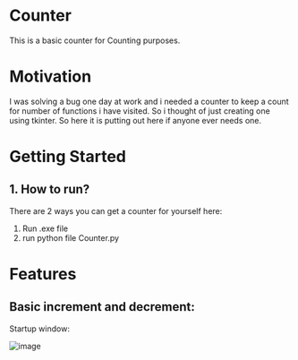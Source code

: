 # Counter
This is a basic counter for Counting purposes.

# Motivation
I was solving a bug one day at work and i needed a counter to keep a count for number of functions i have visited. So i thought of just creating one using tkinter. So here it is putting out here if anyone ever needs one.

# Getting Started
## 1. How to run?
There are 2 ways you can get a counter for yourself here:
   1. Run .exe file
   2. run python file Counter.py
   
# Features

## Basic increment and decrement:
Startup window:

![image](https://user-images.githubusercontent.com/67507979/101236954-05fba080-36fb-11eb-84f2-ed88397ceca5.png)
